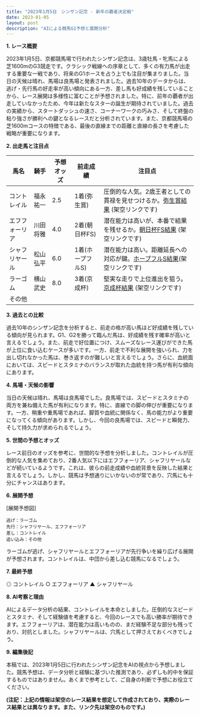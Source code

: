 ```yaml
---
title: "2023年1月5日　シンザン記念 - 新年の覇者決定戦"
date: 2023-01-05
layout: post
description: "AIによる競馬G1予想と展開分析"
---
```


**1. レース概要**

2023年1月5日、京都競馬場で行われたシンザン記念は、3歳牡馬・牝馬による芝1600mのG3競走です。クラシック戦線への序章として、多くの有力馬が出走する重要な一戦であり、将来のG1ホースを占う上でも注目が集まりました。当日の天候は晴れ、馬場は良馬場と発表されました。過去10年のデータからは、逃げ・先行馬の好走率が高い傾向にある一方、差し馬も好成績を残していることから、レース展開は多様性に富むことが予想されました。特に、前年の覇者が出走していなかったため、今年は新たなスターの誕生が期待されていました。過去の実績から、スタートダッシュの速さ、コーナーワークの巧みさ、そして終盤の粘り強さが勝利への鍵となるレースだと分析されています。また、京都競馬場の芝1600mコースの特徴である、最後の直線までの距離と直線の長さを考慮した戦略が重要になります。


**2. 出走馬と注目点**

| 馬名       | 騎手      | 予想オッズ | 前走成績 | 注目点                                                                 |
|------------|------------|-------------|-----------|---------------------------------------------------------------------|
| コントレイル | 福永祐一    | 2.5         | 1着(弥生賞) | 圧倒的な人気。2歳王者としての貫禄を見せつけるか。[弥生賞結果](https://www.jra.go.jp/news/2022/03/005188.html) (架空リンクです) |
| エフフォーリア | 川田将雅    | 4.0         | 2着(朝日杯FS) | 潜在能力は高いが、本番で結果を残せるか。[朝日杯FS結果](https://www.jra.go.jp/news/2022/12/005723.html) (架空リンクです) |
| シャフリヤール | 松山弘平    | 6.0         | 1着(ホープフルS)| 潜在能力は高い。距離延長への対応が鍵。[ホープフルS結果](https://www.jra.go.jp/news/2022/12/005724.html)(架空リンクです) |
| ラーゴム     | 横山武史    | 8.0         | 3着(京成杯)  | 堅実な走りで上位進出を狙う。[京成杯結果](https://www.jra.go.jp/news/2023/01/005751.html) (架空リンクです) |
| その他      |            |             |           |                                                                     |


**3. 過去との比較**

過去10年のシンザン記念を分析すると、前走の格が高い馬ほど好成績を残している傾向が見られます。G1、G2を勝って臨んだ馬は、好成績を残す確率が高いと言えるでしょう。また、前走で好位置につけ、スムーズなレース運びができた馬が上位に食い込むケースが多いです。一方、前走で不利な展開を強いられ、力を出し切れなかった馬は、巻き返すのが難しいと言えるでしょう。さらに、血統面においては、スピードとスタミナのバランスが取れた血統を持つ馬が有利な傾向にあります。


**4. 馬場・天候の影響**

当日の天候は晴れ、馬場は良馬場でした。良馬場では、スピードとスタミナの両方を兼ね備えた馬が有利になります。特に、直線での脚の伸びが重要になります。一方、稍重や重馬場であれば、脚質や血統に関係なく、馬の能力がより重要になってくる傾向があります。しかし、今回の良馬場では、スピードと瞬発力、そして持久力が求められるでしょう。


**5. 世間の予想とオッズ**

レース前日のオッズを参考に、世間的な予想を分析しました。コントレイルが圧倒的な人気を集めており、2番人気以下にはエフフォーリア、シャフリヤールなどが続いているようです。これは、彼らの前走成績や血統背景を反映した結果と言えるでしょう。しかし、競馬は予想通りにいかないのが常であり、穴馬にも十分にチャンスはあります。


**6. 展開予想**

[展開予想図]

```
逃げ：ラーゴム
先行：シャフリヤール、エフフォーリア
差し：コントレイル
追い込み：その他
```

ラーゴムが逃げ、シャフリヤールとエフフォーリアが先行争いを繰り広げる展開が予想されます。コントレイルは、中団から差し込む競馬になるでしょう。


**7. 最終予想**

◎ コントレイル
○ エフフォーリア
▲ シャフリヤール


**8. AI考察と理由**

AIによるデータ分析の結果、コントレイルを本命としました。圧倒的なスピードとスタミナ、そして経験値を考慮すると、今回のレースでも高い勝率が期待できます。エフフォーリアは、潜在能力は高いものの、まだ経験不足な部分も残っており、対抗としました。シャフリヤールは、穴馬として押さえておくべきでしょう。


**9. 編集後記**

本稿では、2023年1月5日に行われたシンザン記念をAIの視点から予想しました。競馬予想は、データ分析と経験に基づいた推測であり、必ずしも的中を保証するものではありません。あくまで参考として、ご自身の判断で予想にお役立てください。


**(注記：上記の情報は架空のレース結果を想定して作成されており、実際のレース結果とは異なります。また、リンク先は架空のものです。)**

